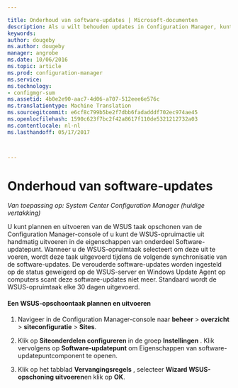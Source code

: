 ```yaml
---

title: Onderhoud van software-updates | Microsoft-documenten
description: Als u wilt behouden updates in Configuration Manager, kunt u de WSUS-opruimactie plannen of kunt u deze handmatig uitvoeren.
keywords: 
author: dougeby
ms.author: dougeby
manager: angrobe
ms.date: 10/06/2016
ms.topic: article
ms.prod: configuration-manager
ms.service: 
ms.technology:
- configmgr-sum
ms.assetid: 4b0e2e90-aac7-4d06-a707-512eee6e576c
ms.translationtype: Machine Translation
ms.sourcegitcommit: e6cf8c799b5be2f7dbb6fadadddf702ec974ae45
ms.openlocfilehash: 1590c623f7bc2f42a8617f110de5321212732a03
ms.contentlocale: nl-nl
ms.lasthandoff: 05/17/2017



---
```

# <a name="software-updates-maintenance"></a>Onderhoud van software-updates

*Van toepassing op: System Center Configuration Manager (huidige vertakking)*

U kunt plannen en uitvoeren van de WSUS taak opschonen van de Configuration Manager-console of u kunt de WSUS-opruimactie uit handmatig uitvoeren in de eigenschappen van onderdeel Software-updatepunt. Wanneer u de WSUS-opruimtaak selecteert om deze uit te voeren, wordt deze taak uitgevoerd tijdens de volgende synchronisatie van de software-updates. De verouderde software-updates worden ingesteld op de status geweigerd op de WSUS-server en Windows Update Agent op computers scant deze software-updates niet meer. Standaard wordt de WSUS-opruimtaak elke 30 dagen uitgevoerd.  

#### <a name="to-schedule-and-run-the-wsus-cleanup-job"></a>Een WSUS-opschoontaak plannen en uitvoeren  

1.  Navigeer in de Configuration Manager-console naar **beheer** > **overzicht** > **siteconfiguratie** > **Sites**.  

2.  Klik op **Siteonderdelen configureren** in de groep **Instellingen** . Klik vervolgens op **Software-updatepunt** om Eigenschappen van software-updatepuntcomponent te openen.  

3.  Klik op het tabblad **Vervangingsregels** , selecteer **Wizard WSUS-opschoning uitvoeren**en klik op **OK**.

